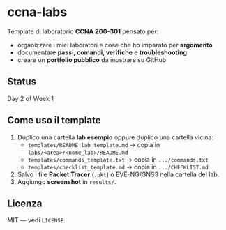 # ccna-labs

Template di laboratorio **CCNA 200-301** pensato per:
- organizzare i miei laboratori e cose che ho imparato per **argomento**
- documentare **passi, comandi, verifiche** e **troubleshooting**
- creare un **portfolio pubblico** da mostrare su GitHub

## Status
Day 2 of Week 1

## Come uso il template
1. Duplico una cartella **lab esempio** oppure duplico una cartella vicina:
   - `templates/README_lab_template.md` → copia in `labs/<area>/<nome_lab>/README.md`
   - `templates/commands_template.txt` → copia in `.../commands.txt`
   - `templates/checklist_template.md` → copia in `.../CHECKLIST.md`
2. Salvo i file **Packet Tracer** (`.pkt`) o EVE-NG/GNS3 nella cartella del lab.
3. Aggiungo **screenshot** in `results/`.


## Licenza
MIT — vedi `LICENSE`.
